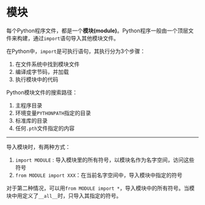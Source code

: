 # 模块

每个Python程序文件，都是一个**模块(module)**。Python程序一般由一个顶层文件来构建，通过`import`语句导入其他模块文件。

在Python中，`import`是可执行语句，其执行分为3个步骤：

1. 在文件系统中找到模块文件
2. 编译成字节码，并加载
3. 执行模块中的代码

Python模块文件的搜索路径：

1. 主程序目录
2. 环境变量`PYTHONPATH`指定的目录
3. 标准库的目录
4. 任何`.pth`文件指定的内容

----------------------------------------

导入模块时，有两种方式：

1. `import MODULE` : 导入模块里的所有符号，以模块名作为名字空间，访问这些符号
2. `from MODULE import XXX`：在当前名字空间中，导入模块中指定的符号

对于第二种情况，可以用`from MODULE import *`，导入模块中的所有符号。当模块中用定义了`__all__`时，只导入其指定的符号。

